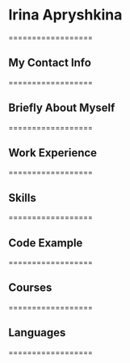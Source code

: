 # Irina Apryshkina 
==================
## My Contact Info
==================

## Briefly About Myself
==================

## Work Experience
================== 

## Skills
================== 

## Code Example
==================

## Courses
==================

## Languages
==================
